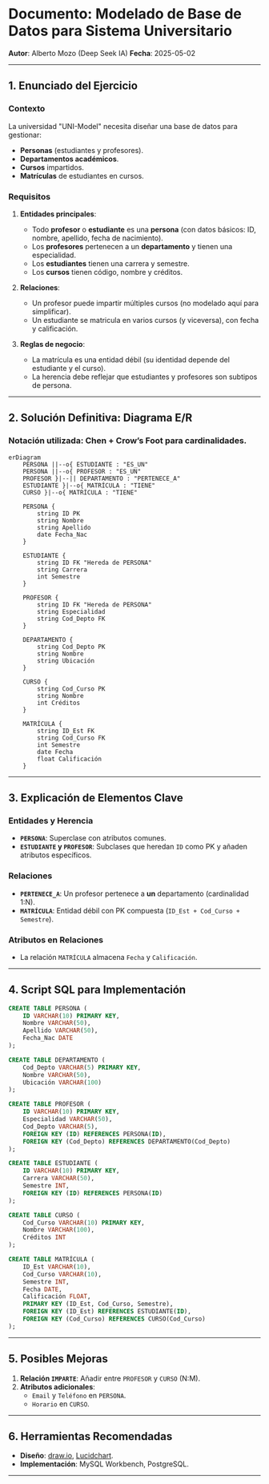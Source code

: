 # **Documento: Modelado de Base de Datos para Sistema Universitario**  
**Autor**: Alberto Mozo (Deep Seek IA)
**Fecha**: 2025-05-02

---

## **1. Enunciado del Ejercicio**  
### **Contexto**  
La universidad "UNI-Model" necesita diseñar una base de datos para gestionar:  
- **Personas** (estudiantes y profesores).  
- **Departamentos académicos**.  
- **Cursos** impartidos.  
- **Matrículas** de estudiantes en cursos.  

### **Requisitos**  
1. **Entidades principales**:  
   - Todo **profesor** o **estudiante** es una **persona** (con datos básicos: ID, nombre, apellido, fecha de nacimiento).  
   - Los **profesores** pertenecen a un **departamento** y tienen una especialidad.  
   - Los **estudiantes** tienen una carrera y semestre.  
   - Los **cursos** tienen código, nombre y créditos.  

2. **Relaciones**:  
   - Un profesor puede impartir múltiples cursos (no modelado aquí para simplificar).  
   - Un estudiante se matricula en varios cursos (y viceversa), con fecha y calificación.  

3. **Reglas de negocio**:  
   - La matrícula es una entidad débil (su identidad depende del estudiante y el curso).  
   - La herencia debe reflejar que estudiantes y profesores son subtipos de persona.  

---

## **2. Solución Definitiva: Diagrama E/R**  
### **Notación utilizada**: Chen + Crow’s Foot para cardinalidades.  

```mermaid
erDiagram
    PERSONA ||--o{ ESTUDIANTE : "ES_UN"
    PERSONA ||--o{ PROFESOR : "ES_UN"
    PROFESOR }|--|| DEPARTAMENTO : "PERTENECE_A"
    ESTUDIANTE }|--o{ MATRÍCULA : "TIENE"
    CURSO }|--o{ MATRÍCULA : "TIENE"

    PERSONA {
        string ID PK
        string Nombre
        string Apellido
        date Fecha_Nac
    }

    ESTUDIANTE {
        string ID FK "Hereda de PERSONA"
        string Carrera
        int Semestre
    }

    PROFESOR {
        string ID FK "Hereda de PERSONA"
        string Especialidad
        string Cod_Depto FK
    }

    DEPARTAMENTO {
        string Cod_Depto PK
        string Nombre
        string Ubicación
    }

    CURSO {
        string Cod_Curso PK
        string Nombre
        int Créditos
    }

    MATRÍCULA {
        string ID_Est FK
        string Cod_Curso FK
        int Semestre
        date Fecha
        float Calificación
    }
```

---

## **3. Explicación de Elementos Clave**  
### **Entidades y Herencia**  
- **`PERSONA`**: Superclase con atributos comunes.  
- **`ESTUDIANTE` y `PROFESOR`**: Subclases que heredan `ID` como PK y añaden atributos específicos.  

### **Relaciones**  
- **`PERTENECE_A`**: Un profesor pertenece a **un** departamento (cardinalidad 1:N).  
- **`MATRÍCULA`**: Entidad débil con PK compuesta (`ID_Est + Cod_Curso + Semestre`).  

### **Atributos en Relaciones**  
- La relación `MATRÍCULA` almacena `Fecha` y `Calificación`.  

---

## **4. Script SQL para Implementación**  
```sql
CREATE TABLE PERSONA (
    ID VARCHAR(10) PRIMARY KEY,
    Nombre VARCHAR(50),
    Apellido VARCHAR(50),
    Fecha_Nac DATE
);

CREATE TABLE DEPARTAMENTO (
    Cod_Depto VARCHAR(5) PRIMARY KEY,
    Nombre VARCHAR(50),
    Ubicación VARCHAR(100)
);

CREATE TABLE PROFESOR (
    ID VARCHAR(10) PRIMARY KEY,
    Especialidad VARCHAR(50),
    Cod_Depto VARCHAR(5),
    FOREIGN KEY (ID) REFERENCES PERSONA(ID),
    FOREIGN KEY (Cod_Depto) REFERENCES DEPARTAMENTO(Cod_Depto)
);

CREATE TABLE ESTUDIANTE (
    ID VARCHAR(10) PRIMARY KEY,
    Carrera VARCHAR(50),
    Semestre INT,
    FOREIGN KEY (ID) REFERENCES PERSONA(ID)
);

CREATE TABLE CURSO (
    Cod_Curso VARCHAR(10) PRIMARY KEY,
    Nombre VARCHAR(100),
    Créditos INT
);

CREATE TABLE MATRÍCULA (
    ID_Est VARCHAR(10),
    Cod_Curso VARCHAR(10),
    Semestre INT,
    Fecha DATE,
    Calificación FLOAT,
    PRIMARY KEY (ID_Est, Cod_Curso, Semestre),
    FOREIGN KEY (ID_Est) REFERENCES ESTUDIANTE(ID),
    FOREIGN KEY (Cod_Curso) REFERENCES CURSO(Cod_Curso)
);
```

---

## **5. Posibles Mejoras**  
1. **Relación `IMPARTE`**: Añadir entre `PROFESOR` y `CURSO` (N:M).  
2. **Atributos adicionales**:  
   - `Email` y `Teléfono` en `PERSONA`.  
   - `Horario` en `CURSO`.  

---

## **6. Herramientas Recomendadas**  
- **Diseño**: [draw.io](https://draw.io), [Lucidchart](https://www.lucidchart.com).  
- **Implementación**: MySQL Workbench, PostgreSQL.  

---

